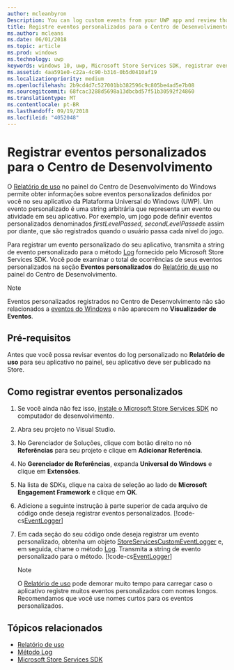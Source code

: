 ```yaml
---
author: mcleanbyron
Description: You can log custom events from your UWP app and review those events in the Usage report on the Windows Dev Center dashboard.
title: Registre eventos personalizados para o Centro de Desenvolvimento
ms.author: mcleans
ms.date: 06/01/2018
ms.topic: article
ms.prod: windows
ms.technology: uwp
keywords: windows 10, uwp, Microsoft Store Services SDK, registrar eventos
ms.assetid: 4aa591e0-c22a-4c90-b316-0b5d0410af19
ms.localizationpriority: medium
ms.openlocfilehash: 2b9cd4d7c527001bb382596c9c805be4ad5e7b08
ms.sourcegitcommit: 68fcac3288d5698a13dbcbd57f51b30592f24860
ms.translationtype: MT
ms.contentlocale: pt-BR
ms.lasthandoff: 09/19/2018
ms.locfileid: "4052048"
---
```

# <a name="log-custom-events-for-dev-center"></a>Registrar eventos personalizados para o Centro de Desenvolvimento

O [Relatório de uso](https://msdn.microsoft.com/windows/uwp/publish/usage-report) no painel do Centro de Desenvolvimento do Windows permite obter informações sobre eventos personalizados definidos por você no seu aplicativo da Plataforma Universal do Windows (UWP). Um evento personalizado é uma string arbitrária que representa um evento ou atividade em seu aplicativo. Por exemplo, um jogo pode definir eventos personalizados denominados *firstLevelPassed*, *secondLevelPassed*e assim por diante, que são registrados quando o usuário passa cada nível do jogo.

Para registrar um evento personalizado do seu aplicativo, transmita a string de evento personalizado para o método [Log](https://docs.microsoft.com/uwp/api/microsoft.services.store.engagement.storeservicescustomeventlogger.log) fornecido pelo Microsoft Store Services SDK. Você pode examinar o total de ocorrências de seus eventos personalizados na seção **Eventos personalizados** do [Relatório de uso](https://msdn.microsoft.com/windows/uwp/publish/usage-report) no painel do Centro de Desenvolvimento.

> [!NOTE]
> Eventos personalizados registrados no Centro de Desenvolvimento não são relacionados a [eventos do Windows](https://msdn.microsoft.com/library/windows/desktop/aa964766.aspx) e não aparecem no **Visualizador de Eventos**.

## <a name="prerequisites"></a>Pré-requisitos

Antes que você possa revisar eventos do log personalizado no **Relatório de uso** para seu aplicativo no painel, seu aplicativo deve ser publicado na Store.

## <a name="how-to-log-custom-events"></a>Como registrar eventos personalizados

1. Se você ainda não fez isso, [instale o Microsoft Store Services SDK](microsoft-store-services-sdk.md#install-the-sdk) no computador de desenvolvimento.

2. Abra seu projeto no Visual Studio.

3. No Gerenciador de Soluções, clique com botão direito no nó **Referências** para seu projeto e clique em **Adicionar Referência**.

4. No **Gerenciador de Referências**, expanda **Universal do Windows** e clique em **Extensões**.

5. Na lista de SDKs, clique na caixa de seleção ao lado de **Microsoft Engagement Framework** e clique em **OK**.

6. Adicione a seguinte instrução à parte superior de cada arquivo de código onde deseja registrar eventos personalizados.
    [!code-cs[EventLogger](./code/StoreSDKSamples/cs/LogEvents.cs#EngagementNamespace)]

7. Em cada seção do seu código onde deseja registrar um evento personalizado, obtenha um objeto [StoreServicesCustomEventLogger](https://docs.microsoft.com/uwp/api/microsoft.services.store.engagement.storeservicescustomeventlogger.log) e, em seguida, chame o método [Log](https://docs.microsoft.com/uwp/api/microsoft.services.store.engagement.storeservicescustomeventlogger.log). Transmita a string de evento personalizado para o método.
    [!code-cs[EventLogger](./code/StoreSDKSamples/cs/LogEvents.cs#Log)]

    > [!NOTE]
    > O [Relatório de uso](https://msdn.microsoft.com/windows/uwp/publish/usage-report) pode demorar muito tempo para carregar caso o aplicativo registre muitos eventos personalizados com nomes longos. Recomendamos que você use nomes curtos para os eventos personalizados. 

## <a name="related-topics"></a>Tópicos relacionados

* [Relatório de uso](https://msdn.microsoft.com/windows/uwp/publish/usage-report)
* [Método Log](https://docs.microsoft.com/uwp/api/microsoft.services.store.engagement.storeservicescustomeventlogger.log)
* [Microsoft Store Services SDK](https://msdn.microsoft.com/windows/uwp/monetize/microsoft-store-services-sdk)
